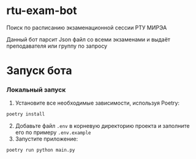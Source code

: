 # rtu-exam-bot
Поиск по расписанию экзаменационной сессии РТУ МИРЭА

Данный бот парсит Json файл со всеми экзаменами и выдаёт преподавателя или группу по запросу

# Запуск бота

### Локальный запуск

1. Установите все необходимые зависимости, используя Poetry:
```bash
poetry install
```
2. Добавьте файл `.env` в корневую директорию проекта и заполните его по примеру `.env.example`
3. Запустите приложение:
```bash
poetry run python main.py
```
